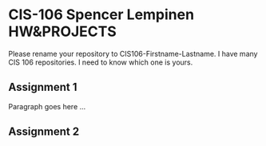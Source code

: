 # CIS-106 Spencer Lempinen HW&amp;PROJECTS

Please rename your repository to CIS106-Firstname-Lastname. I have many CIS 106 repositories. I need to know which one is yours.

## Assignment 1

Paragraph goes here ...

## Assignment 2

